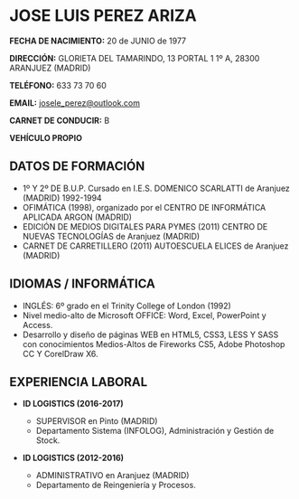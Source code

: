 # JOSE LUIS PEREZ ARIZA

**FECHA DE NACIMIENTO:** 20 de JUNIO de 1977

**DIRECCIÓN:** GLORIETA DEL TAMARINDO, 13 PORTAL 1 1º A, 28300 ARANJUEZ (MADRID)

**TELÉFONO:** 633 73 70 60

**EMAIL:** josele_perez@outlook.com

**CARNET DE CONDUCIR:** B

**VEHÍCULO PROPIO**

## DATOS DE FORMACIÓN

- 1º Y 2º DE B.U.P. Cursado en I.E.S. DOMENICO SCARLATTI de Aranjuez (MADRID) 1992-1994
- OFIMÁTICA (1998), organizado por el CENTRO DE INFORMÁTICA APLICADA ARGON (MADRID)
- EDICIÓN DE MEDIOS DIGITALES PARA PYMES (2011) CENTRO DE NUEVAS TECNOLOGÍAS de Aranjuez (MADRID)
- CARNET DE CARRETILLERO (2011) AUTOESCUELA ELICES de Aranjuez (MADRID)

## IDIOMAS / INFORMÁTICA

- INGLÉS: 6º grado en el Trinity College of London (1992)
- Nivel medio-alto de Microsoft OFFICE: Word, Excel, PowerPoint y Access.
- Desarrollo y diseño de páginas WEB en HTML5, CSS3, LESS Y SASS con conocimientos Medios-Altos de Fireworks CS5, Adobe Photoshop CC Y CorelDraw X6.

## EXPERIENCIA LABORAL

- **ID LOGISTICS (2016-2017)**
  - SUPERVISOR en Pinto (MADRID)
  - Departamento Sistema (INFOLOG), Administración y Gestión de Stock.

- **ID LOGISTICS (2012-2016)**
  - ADMINISTRATIVO en Aranjuez (MADRID)
  - Departamento de Reingeniería y Procesos.


